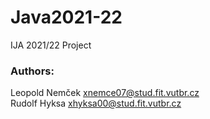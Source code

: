 # Java2021-22  
IJA 2021/22 Project  
### Authors:  
  Leopold Nemček  xnemce07@stud.fit.vutbr.cz  
  Rudolf Hyksa    xhyksa00@stud.fit.vutbr.cz  
